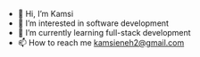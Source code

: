 - 👋 Hi, I’m Kamsi 
- 👀 I’m interested in software development
- 🌱 I’m currently learning full-stack development
- 📫 How to reach me kamsieneh2@gmail.com

<!---
kamsi10/kamsi10 is a ✨ special ✨ repository because its `README.md` (this file) appears on your GitHub profile.
You can click the Preview link to take a look at your changes.
--->
